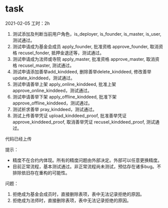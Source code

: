 # task

2021-02-05
工时：2h
1. 测试添加及判断当前用户角色，is_deployer, is_founder, is_master, is_user, 测试通过。
2. 测试申请成为基金会成员 apply_founder, 批准资格 approve_founder, 取消资格 recusel_fonder, 抵押金退还等，测试通过。
3. 测试申请成为法师或寺院 apply_master, 批准资格 approve_master, 取消资格 recusel_master, 测试通过。
4. 测试申请添加善举add_kinddeed, 删除善举delete_kinddeed, 修改善举update_kinddeed，测试通过。
5. 测试申请善举上架 apply_online_kinddeed, 批准上架 approve_online_kinddeed，测试通过。
6. 测试申请善举下架 apply_offline_kinddeed, 批准下架 approve_offline_kinddeed，测试通过。
7. 测试祈求善举 pray_kinddeed，测试通过。
8. 测试上传善举凭证 upload_kinddeed_proof, 批准善举凭证 approve_kinddeed_proof, 取消善举凭证 recusel_kinddeed_proof, 测试通过。


代码已经上传

提示：
- 精度不在合约内体现。所有的精度问题由外部决定。外部可以任意更换精度。
- 目前正常流程，基本测试通过。非正常流程尚未测试，预估存在诸多bug。不排除依旧存在重构的可能性。

问题：
1. 拒绝成为基金会成员时，直接删除表项，表中无法记录拒绝的原因。
2. 拒绝成为法师时，直接删除表项，表中无法记录拒绝的原因。
 